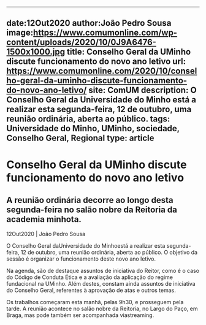 
---
date:12Out2020
author:João Pedro Sousa
image:https://www.comumonline.com/wp-content/uploads/2020/10/0J9A6476-1500x1000.jpg
title: Conselho Geral da UMinho discute funcionamento do novo ano letivo
url: https://www.comumonline.com/2020/10/conselho-geral-da-uminho-discute-funcionamento-do-novo-ano-letivo/
site: ComUM
description: O Conselho Geral da Universidade do Minho está a realizar esta segunda-feira, 12 de outubro, uma reunião ordinária, aberta ao público.
tags: Universidade do Minho, UMinho, sociedade, Conselho Geral, Regional
type: article
---


# Conselho Geral da UMinho discute funcionamento do novo ano letivo

## A reunião ordinária decorre ao longo desta segunda-feira no salão nobre da Reitoria da academia minhota.

12Out2020 | João Pedro Sousa

O Conselho Geral daUniversidade do Minhoestá a realizar esta segunda-feira, 12 de outubro, uma reunião ordinária, aberta ao público. O objetivo da sessão é organizar o funcionamento deste novo ano letivo.

Na agenda, são de destaque assuntos de iniciativa do Reitor, como é o caso do Código de Conduta Ética e a avaliação da aplicação do regime fundacional na UMinho. Além destes, constam ainda assuntos de iniciativa do Conselho Geral, referentes à aprovação de atas e outros temas.

Os trabalhos começaram esta manhã, pelas 9h30, e prosseguem pela tarde. A reunião acontece no salão nobre da Reitoria, no Largo do Paço, em Braga, mas pode também ser acompanhada viastreaming.

